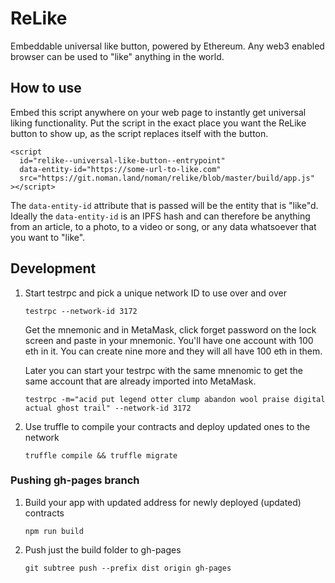 # ReLike

Embeddable universal like button, powered by Ethereum. Any web3 enabled browser can be used to "like" anything in the world.

## How to use

Embed this script anywhere on your web page to instantly get universal liking functionality. Put the script in the exact place you want the ReLike button to show up, as the script replaces itself with the button.

    <script
      id="relike--universal-like-button--entrypoint" 
      data-entity-id="https://some-url-to-like.com"
      src="https://git.noman.land/noman/relike/blob/master/build/app.js"
    ></script>

The `data-entity-id` attribute that is passed will be the entity that is "like"d. Ideally the `data-entity-id` is an IPFS hash and can therefore be anything from an article, to a photo, to a video or song, or any data whatsoever that you want to "like".

## Development

1. Start testrpc and pick a unique network ID to use over and over
 
   `testrpc --network-id 3172`
 
   Get the mnemonic and in MetaMask, click forget password on the lock screen and paste in your mnemonic. You'll have one account with 100 eth in it. You can create nine more and they will all have 100 eth in them.
 
   Later you can start your testrpc with the same mnenomic to get the same account that are already imported into MetaMask.
  
   `testrpc -m="acid put legend otter clump abandon wool praise digital actual ghost trail" --network-id 3172`
   
2. Use truffle to compile your contracts and deploy updated ones to the network

    `truffle compile && truffle migrate`

### Pushing gh-pages branch

1. Build your app with updated address for newly deployed (updated) contracts

    `npm run build`

2. Push just the build folder to gh-pages

    `git subtree push --prefix dist origin gh-pages`
